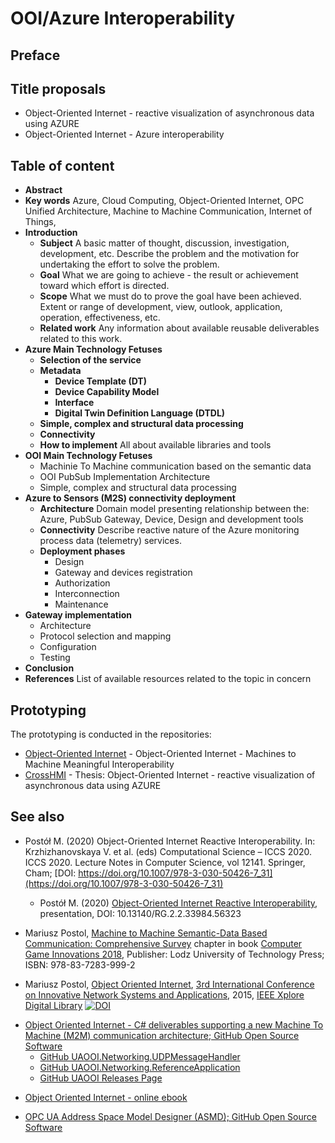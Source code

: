 # OOI/Azure Interoperability

## Preface

## Title proposals

- Object-Oriented Internet - reactive visualization of asynchronous data using AZURE
- Object-Oriented Internet - Azure interoperability

## Table of content

- **Abstract**
- **Key words**
Azure, Cloud Computing, Object-Oriented Internet, OPC Unified Architecture, Machine to Machine Communication, Internet of Things,
- **Introduction**
  - **Subject**
A basic matter of thought, discussion, investigation, development, etc. Describe the problem and the motivation for undertaking the effort to solve the problem.
  - **Goal**
What we are going to achieve - the result or achievement toward which effort is directed.
  - **Scope**
What we must do to prove the goal have been achieved. Extent or range of development, view, outlook, application, operation, effectiveness, etc.
  - **Related work**
Any information about available reusable deliverables related to this work.
- **Azure Main Technology Fetuses**
  - **Selection of the service**
  - **Metadata**
    - **Device Template (DT)**
    - **Device Capability Model**
    - **Interface**
    - **Digital Twin Definition Language (DTDL)**
  - **Simple, complex and structural data processing**
  - **Connectivity**
  - **How to implement**
 All about available libraries and tools
- **OOI Main Technology Fetuses**
  - Machinie To Machine communication based on the semantic data
  - OOI PubSub Implementation Architecture
  - Simple, complex and structural data processing
- **Azure to Sensors (M2S) connectivity deployment**
  - **Architecture**
Domain model presenting relationship between the: Azure, PubSub Gateway, Device, Design and development tools
  - **Connectivity**
Describe reactive nature of the Azure monitoring process data (telemetry) services.
  - **Deployment phases**
    - Design
    - Gateway and devices registration
    - Authorization
    - Interconnection
    - Maintenance
- **Gateway implementation**
  - Architecture
  - Protocol selection and mapping
  - Configuration
  - Testing
- **Conclusion**
- **References**
List of available resources related to the topic in concern

## Prototyping

The prototyping is conducted in the repositories:

- [Object-Oriented Internet](https://github.com/mpostol/OPC-UA-OOI#object-oriented-internet) - Object-Oriented Internet - Machines to Machine Meaningful Interoperability
- [CrossHMI](https://github.com/Drutol/CrossHMI#crosshmi) - Thesis: Object-Oriented Internet - reactive visualization of asynchronous data using AZURE

## See also

- Postół M. (2020) Object-Oriented Internet Reactive Interoperability. In: Krzhizhanovskaya V. et al. (eds) Computational Science – ICCS 2020. ICCS 2020. Lecture Notes in Computer Science, vol 12141. Springer, Cham; [DOI: https://doi.org/10.1007/978-3-030-50426-7_31](https://doi.org/10.1007/978-3-030-50426-7_31)
  - Postół M. (2020) [Object-Oriented Internet Reactive Interoperability](https://www.researchgate.net/publication/341882427_Object-Oriented_Internet_Reactive_Interoperability), presentation, DOI: 10.13140/RG.2.2.33984.56323

- Mariusz Postol, [Machine to Machine Semantic-Data Based Communication: Comprehensive Survey](https://www.researchgate.net/publication/341165347_Machine_to_Machine_Semantic-Data_Based_Communication_Comprehensive_Survey) chapter in book [Computer Game Innovations 2018](https://www.researchgate.net/publication/335524620_Computer_Game_Innovations_2018), Publisher: Lodz University of Technology Press; ISBN: 978-83-7283-999-2

- Mariusz Postol, [Object Oriented Internet](https://ieeexplore.ieee.org/abstract/document/7321562), [3rd International Conference on Innovative Network Systems and Applications](https://fedcsis.org/2015/inetsapp), 2015, [IEEE Xplore Digital Library](https://ieeexplore.ieee.org/abstract/document/7321562) [![DOI](https://img.shields.io/badge/DOI-10.15439%2F2015F160-blue)](https://fedcsis.org/proceedings/2015/pliks/160.pdf)

<!--OOI on GitHub-->

- [Object Oriented Internet - C# deliverables supporting a new Machine To Machine (M2M) communication architecture; GitHub Open Source Software][OOI]
  - [GitHub UAOOI.Networking.UDPMessageHandler][OOI.Networking.UDPMessageHandler]
  - [GitHub UAOOI.Networking.ReferenceApplication][OOI.Networking.ReferenceApplication]
  - [GitHub UAOOI Releases Page][OOI.Releases]

[OOI]:https://github.com/mpostol/OPC-UA-OOI
[OOI.Networking.UDPMessageHandler]:https://github.com/mpostol/OPC-UA-OOI/tree/master/Networking/UDPMessageHandler
[OOI.Networking.ReferenceApplication]:https://github.com/mpostol/OPC-UA-OOI/tree/master/Networking/ReferenceApplication
[OOI.Releases]:https://github.com/mpostol/OPC-UA-OOI/releases

- [Object Oriented Internet - online ebook][OOIBook]

[OOIBook]:https://commsvr.gitbook.io/ooi/readme

- [OPC UA Address Space Model Designer (ASMD); GitHub Open Source Software][ASMD]

[ASMD]:https://github.com/mpostol/ASMD
